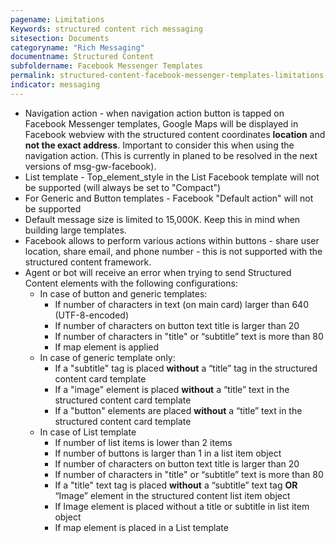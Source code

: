```yaml
---
pagename: Limitations
Keywords: structured content rich messaging
sitesection: Documents
categoryname: "Rich Messaging"
documentname: Structured Content
subfoldername: Facebook Messenger Templates
permalink: structured-content-facebook-messenger-templates-limitations.html
indicator: messaging
---
```


* Navigation action - when navigation action button is tapped on Facebook Messenger templates, Google Maps will be displayed in Facebook webview with the structured content coordinates **location** and **not the exact address**. Important to consider this when using the navigation action. 
(This is currently in planed to be resolved in the next versions of msg-gw-facebook).
* List template - Top_element_style in the List Facebook template will not be supported (will always be set to "Compact")
* For Generic and Button templates - Facebook "Default action" will not be supported
* Default message size is limited to 15,000K. Keep this in mind when building large templates.
* Facebook allows to perform various actions within buttons - share user location, share email, and phone number - this is not supported with the structured content framework.
* Agent or bot will receive an error when trying to send Structured Content elements with the following configurations: 
  * In case of button and generic templates: 
    * If number of characters in text (on main card) larger than 640 (UTF-8-encoded) 
    * If number of characters on button text title is larger than 20
    * If number of characters in "title" or “subtitle” text is more than 80
    * If map element is applied
  * In case of generic template only:
    * If a "subtitle" tag is placed **without** a “title” tag in the structured content card template 
    * If a "image" element is placed **without** a “title” text in the structured content card template
    * If a "button" elements are placed **without** a “title” text in the structured content card template
  * In case of List template
    * If number of list items is lower than 2 items
    * If number of buttons is larger than 1 in a list item object 
    * If number of characters on button text title is larger than 20
    * If number of characters in "title" or “subtitle” text is more than 80 
    * If a "title" text tag is placed **without** a “subtitle” text tag **OR** “Image” element in the structured content list item object 
    * If Image element is placed without a title or subtitle in list item object 
    * If map element is placed in a List template 